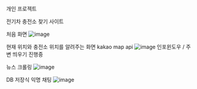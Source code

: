 개인 프로젝트

전기차 충전소 찾기 사이트

처음 화면
![image](https://user-images.githubusercontent.com/57170517/172340541-2d91a30f-a07c-40fe-b044-0a2fff6c3a7c.png)

현재 위치와 충전소 위치를 알려주는 화면
kakao map api
![image](https://user-images.githubusercontent.com/57170517/172340661-9acf23de-025a-46bf-8264-33dbb9f937a9.png)
인포윈도우 / 주변 띄우기 진행중

뉴스 크롤링
![image](https://user-images.githubusercontent.com/57170517/172340816-22fcecaa-9296-4f28-8960-217823024fde.png)

DB 저장식 익명 채팅
![image](https://user-images.githubusercontent.com/57170517/172340880-0bf3bb2f-7dff-4dc6-9a2d-6dcc66bdd849.png)
